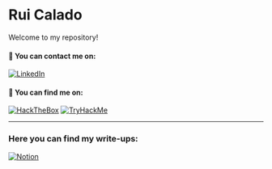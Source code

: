 # Rui Calado

Welcome to my repository!

#### 📧 You can contact me on:
[![LinkedIn](https://img.shields.io/badge/LinkedIn-%230077B5.svg?&style=for-the-badge&logo=linkedin&logoColor=white)](https://www.linkedin.com/in/rcalad0/)

#### 🔎 You can find me on: 
[![HackTheBox](https://img.shields.io/badge/-HackTheBox-%239FEF00?style=for-the-badge&logo=hackthebox&logoColor=white)](https://app.hackthebox.com/profile/812711)
[![TryHackMe](https://img.shields.io/badge/-TryHackMe-%23212C42?style=for-the-badge&logo=tryhackme&logoColor=white)](https://tryhackme.com/p/cBeri)

---
### Here you can find my write-ups:
[![Notion](https://img.shields.io/badge/Notion-000000?style=for-the-badge&logo=notion&logoColor=white)](https://noto.li/cmwAoc)
